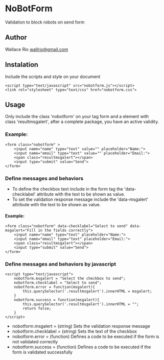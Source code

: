 # NoBotForm
Validation to block robots on send form

## Author
Wallace Rio <wallrio@gmail.com>

## Instalation
Include the scripts and style on your document

    <script type="text/javascript" src="nobotform.js"></script>
    <link rel="stylesheet" type="text/css" href="nobotform.css">

## Usage
Only include the class 'nobotform' on your tag form and a element with class 'resultmsgalert', after a complete package, you have an active validity.

### Example:

    <form class="nobotform" >
        <input name="name" type="text" value="" placeholder="Name:">
        <input name="email" type="text" value="" placeholder="Email:">	
        <span class="resultmsgalert"></span>
        <input type="submit" value="Send">
    </form>


### Define messages and behaviors

- To define the checkbox text include in the form tag the 'data-checklabel' attribute with the text to be shown as value.
- To set the validation response message include the 'data-msgalert' attribute with the text to be shown as value.

#### Example:

    <form class="nobotform" data-checklabel="Select to send" data-msgalert="Fill in the fields correctly">
        <input name="name" type="text" placeholder="Name:">
        <input name="email" type="text" placeholder="Email:">
        <span class="resultmsgalert"></span>
        <input type="submit" value="Send">
    </form>

### Define messages and behaviors by javascript

    <script type="text/javascript">
        nobotform.msgalert = "Select the checkbox to send";
        nobotform.checklabel = "Select to send";
        nobotform.error = function(msgalert){						
            this.querySelector('.resultmsgalert').innerHTML = msgalert;
        }
        nobotform.success = function(msgalert){						
            this.querySelector('.resultmsgalert').innerHTML = "";
            return false;
        }
    </script>
    

- nobotform.msgalert    =   (string)    Sets the validation response message
- nobotform.checklabel  =   (string)    Sets the text of the checkbox
- nobotform.error       =   (function)  Defines a code to be executed if the form is not validated correctly
- nobotform.success     =   (function)  Defines a code to be executed if the form is validated successfully
    
